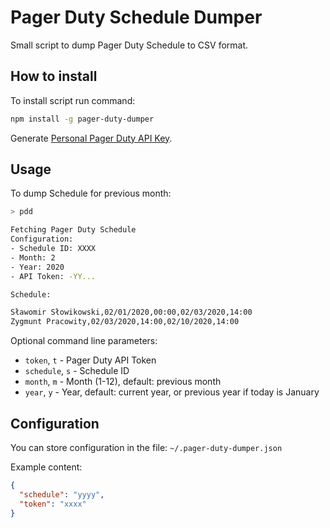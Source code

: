 # Pager Duty Schedule Dumper

Small script to dump Pager Duty Schedule to CSV format.

## How to install

To install script run command:

```bash
npm install -g pager-duty-dumper
```

Generate [Personal Pager Duty API Key](https://support.pagerduty.com/docs/generating-api-keys#section-generating-a-personal-rest-api-key).

## Usage

To dump Schedule for previous month:

```bash
> pdd

Fetching Pager Duty Schedule
Configuration:
- Schedule ID: XXXX
- Month: 2
- Year: 2020
- API Token: -YY...

Schedule:

Sławomir Słowikowski,02/01/2020,00:00,02/03/2020,14:00
Zygmunt Pracowity,02/03/2020,14:00,02/10/2020,14:00
```

Optional command line parameters:

- `token`, `t` - Pager Duty API Token
- `schedule`, `s` - Schedule ID
- `month`, `m` - Month (1-12), default: previous month
- `year`, `y` - Year, default: current year, or previous year if today is January 

## Configuration

You can store configuration in the file: `~/.pager-duty-dumper.json`

Example content:

```json
{
  "schedule": "yyyy",
  "token": "xxxx"
}
```
